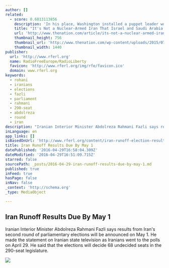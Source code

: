```yaml
---
author: []
related:
  - score: 0.6013113856
    description: 'In his place, Washington installed a puppet leader worthy of the sleaziest of banana republics, Shah Mohammad Reza Pahlavi. The United States assisted him in maintaining a particularly grim secret police force, the Savak, which he aimed directly at his political opponents, democratic and otherwise, including the ones who espoused a brand of Islamic fundamentalism unfamiliar to the West at the time.'
    title: "It's Not a Nuclear-Armed Iran That Israel and Saudi Arabia Really Fear"
    url: 'http://www.thenation.com/article/its-not-a-nuclear-armed-iran-that-israel-and-saudi-arabia-really-fear/'
    thumbnail_height: 756
    thumbnail_url: 'http://www.thenation.com/wp-content/uploads/2015/07/John_Kerry_Iran_nuclear_deal_talks_ap_img-1440x756.jpg'
    thumbnail_width: 1440
publisher:
  url: 'http://www.rferl.org'
  name: RadioFreeEurope/RadioLiberty
  favicon: 'http://www.rferl.org/img/rfe/favicon.ico'
  domain: www.rferl.org
keywords:
  - rohani
  - iranians
  - elections
  - fazli
  - parliament
  - rahmani
  - 290-seat
  - abdolreza
  - round
  - iran
description: "Iranian Interior Minister Abdolreza Rahmani Fazli says results from Iran's second round of parliamentary elections will be announced on May 1. He made the statement on Iranian state television as Iranians went to the polls on April 29. He said that the elections will decide 68 undecided seats in the 290-seat legislature."
inLanguage: en
app_links: []
isBasedOnUrl: 'http://www.rferl.org/content/iran-runoff-election-results-may-1/27707349.html'
title: Iran Runoff Results Due By May 1
datePublished: '2016-04-29T16:58:04.309Z'
dateModified: '2016-04-29T16:51:09.715Z'
starred: false
sourcePath: _posts/2016-04-29-iran-runoff-results-due-by-may-1.md
published: true
inFeed: true
hasPage: false
inNav: false
_context: 'http://schema.org'
_type: MediaObject

---
```

<article style=""><h1>Iran Runoff Results Due By May 1</h1><p>Iranian Interior Minister Abdolreza Rahmani Fazli says results from Iran's second round of parliamentary elections will be announced on May 1. He made the statement on Iranian state television as Iranians went to the polls on April 29. He said that the elections will decide 68 undecided seats in the 290-seat legislature.</p><img src="http://gdb.rferl.org/436B9A8C-C66E-4F30-A78B-0355C68297E4_mw1024_mh1024_s.jpg" /></article>